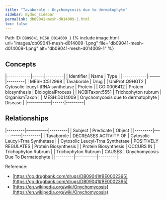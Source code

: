 ```yaml
---
title: "Tavaborole - Onychomycosis due to dermatophyte"
sidebar: mydoc_sidebar
permalink: db09041-mesh-d014009-1.html
toc: false 
---
```



Path ID: `DB09041_MESH_D014009_1`
{% include image.html url="images/db09041-mesh-d014009-1.png" file="db09041-mesh-d014009-1.png" alt="db09041-mesh-d014009-1" %}

## Concepts

|------------|------|---------|
| Identifier | Name | Type    |
|------------|------|---------|
| MESH:C512998 | Tavaborole | Drug |
| UniProt:Q9HGT2 | Cytosolic leucyl-tRNA synthetase | Protein |
| GO:0006412 | Protein biosynthesis | BiologicalProcess |
| NCBITaxon:5551 | Trichophyton rubrum | OrganismTaxon |
| MESH:D014009 | Onychomycosis due to dermatophyte | Disease |
|------------|------|---------|

## Relationships

|---------|-----------|---------|
| Subject | Predicate | Object  |
|---------|-----------|---------|
| Tavaborole | DECREASES ACTIVITY OF | Cytosolic Leucyl-Trna Synthetase |
| Cytosolic Leucyl-Trna Synthetase | POSITIVELY REGULATES | Protein Biosynthesis |
| Protein Biosynthesis | OCCURS IN | Trichophyton Rubrum |
| Trichophyton Rubrum | CAUSES | Onychomycosis Due To Dermatophyte |
|---------|-----------|---------|

Reference: 
  - [https://go.drugbank.com/drugs/DB09041#BE0002395](https://go.drugbank.com/drugs/DB09041#BE0002395)
  - [https://en.wikipedia.org/wiki/Onychomycosis](https://en.wikipedia.org/wiki/Onychomycosis)
